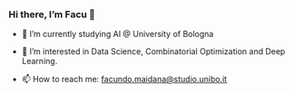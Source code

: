 ### Hi there, I’m Facu 👋

- 🌱 I’m currently studying AI @ University of Bologna

- 👀 I’m interested in Data Science, Combinatorial Optimization and Deep Learning.

- 📫 How to reach me: facundo.maidana@studio.unibo.it

